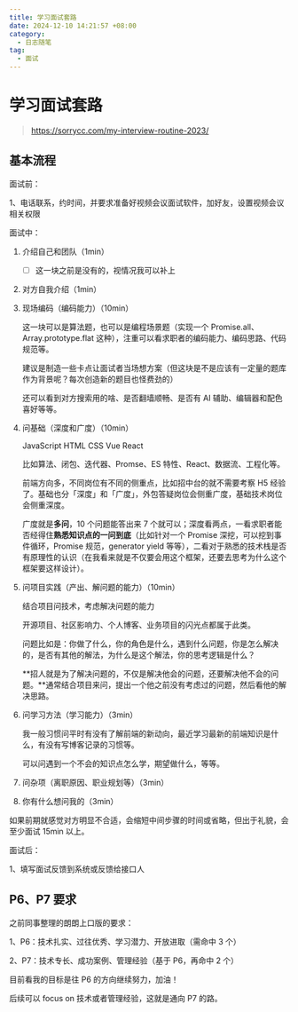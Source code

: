 ```yaml
---
title: 学习面试套路
date: 2024-12-10 14:21:57 +08:00
category:
  - 日志随笔
tag:
  - 面试
---
```


# 学习面试套路

> https://sorrycc.com/my-interview-routine-2023/

## 基本流程

面试前：

1、电话联系，约时间，并要求准备好视频会议面试软件，加好友，设置视频会议相关权限

面试中：

1. 介绍自己和团队（1min）

   - [ ] 这一块之前是没有的，视情况我可以补上

2. 对方自我介绍（1min）

3. 现场编码（编码能力）（10min）

   这一块可以是算法题，也可以是编程场景题（实现一个 Promise.all、Array.prototype.flat 这种），注重可以看求职者的编码能力、编码思路、代码规范等。

   建议是制造一些卡点让面试者当场想方案（但这块是不是应该有一定量的题库作为背景呢？每次创造新的题目也怪费劲的）

   还可以看到对方搜索用的啥、是否翻墙顺畅、是否有 AI 辅助、编辑器和配色喜好等等。

4. 问基础（深度和广度）（10min）

   JavaScript HTML CSS Vue React

   比如算法、闭包、迭代器、Promse、ES 特性、React、数据流、工程化等。

   前端方向多，不同岗位有不同的侧重点，比如招中台的就不需要考察 H5 经验了。基础也分「深度」和「广度」，外包答疑岗位会侧重广度，基础技术岗位会侧重深度。

   广度就是**多问**，10 个问题能答出来 7 个就可以；深度看两点，一看求职者能否经得住**熟悉知识点的一问到底**（比如针对一个 Promise 深挖，可以挖到事件循环，Promise 规范，generator yield 等等），二看对于熟悉的技术栈是否有原理性的认识（在我看来就是不仅要会用这个框架，还要去思考为什么这个框架要这样设计）。

5. 问项目实践（产出、解问题的能力）（10min）

   结合项目问技术，考虑解决问题的能力

   开源项目、社区影响力、个人博客、业务项目的闪光点都属于此类。

   问题比如是：你做了什么，你的角色是什么，遇到什么问题，你是怎么解决的，是否有其他的解法，为什么是这个解法，你的思考逻辑是什么？

   **招人就是为了解决问题的，不仅是解决他会的问题，还要解决他不会的问题。**通常结合项目来问，提出一个他之前没有考虑过的问题，然后看他的解决思路。

6. 问学习方法（学习能力）（3min）

   我一般习惯问平时有没有了解前端的新动向，最近学习最新的前端知识是什么，有没有写博客记录的习惯等。

   可以问遇到一个不会的知识点怎么学，期望做什么，等等。

7. 问杂项（离职原因、职业规划等）（3min）

8. 你有什么想问我的（3min）

如果前期就感觉对方明显不合适，会缩短中间步骤的时间或省略，但出于礼貌，会至少面试 15min 以上。

面试后：

1、填写面试反馈到系统或反馈给接口人

## P6、P7 要求

之前同事整理的朗朗上口版的要求：

1、P6：技术扎实、过往优秀、学习潜力、开放进取（需命中 3 个）

2、P7：技术专长、成功案例、管理经验（基于 P6，再命中 2 个）

目前看我的目标是往 P6 的方向继续努力，加油！

后续可以 focus on 技术或者管理经验，这就是通向 P7 的路。
